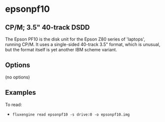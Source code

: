 epsonpf10
====
## CP/M; 3.5" 40-track DSDD
<!-- This file is automatically generated. Do not edit. -->

The Epson PF10 is the disk unit for the Epson Z80 series of 'laptops', running
CP/M. It uses a single-sided 40-track 3.5" format, which is unusual, but the
format itself is yet another IBM scheme variant.

## Options

(no options)

## Examples

To read:

  - `fluxengine read epsonpf10 -s drive:0 -o epsonpf10.img`

